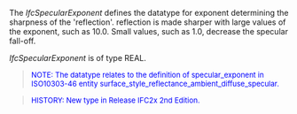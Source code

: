 ﻿The _IfcSpecularExponent_ defines the datatype for exponent determining the sharpness of the 'reflection'. reflection is made sharper with large values of the exponent, such as 10.0. Small values, such as 1.0, decrease the specular fall-off.

_IfcSpecularExponent_ is of type REAL.

> <font size="-1" color="#0000FF">NOTE: The datatype relates to
		the definition of specular_exponent in ISO10303-46 entity
		surface_style_reflectance_ambient_diffuse_specular.</font>

> <font color="#0000FF" size="-1"> HISTORY: New type in Release
		IFC2x 2nd Edition.</font>